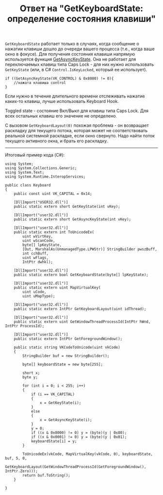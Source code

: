 ﻿---
title: "Ответ на \"GetKeyboardState: определение состояния клавиши\""
se.owner.user_id: 240512
se.owner.display_name: "MSDN.WhiteKnight"
se.owner.link: "https://ru.stackoverflow.com/users/240512/msdn-whiteknight"
se.answer_id: 768514
se.question_id: 767999
se.post_type: answer
se.score: 2
se.is_accepted: False
---
<p><code>GetKeyboardState</code> работает только в случаях, когда сообщение о нажатии клавиши дошло до очереди вашего процесса (т.е., когда ваше окно в фокусе). Для получения состояния клавиши напрямую используется функция <a href="https://msdn.microsoft.com/en-us/library/windows/desktop/ms646293(v=vs.85).aspx" rel="nofollow noreferrer">GetAsyncKeyState</a>. Она не работает для переключаемых клавиш типа Caps Lock - для них нужно использовать <code>GetKeyState</code> (или, в C# <code>Control.IsKeyLocked</code>, который ее использует).</p>

<pre><code>if ((GetAsyncKeyState(VK_CONTROL) &amp; 0x8000) != 0){
    //нажата клавиша control
}
</code></pre>

<p>Если нужно в течение длительного времени отслеживать нажатие каких-то клавиш, лучше использовать Keyboard Hook.</p>

<p>Toggled state - состояние Вкл/Выкл для клавиш типа Caps Lock. Для всех остальных клавиш его значение не определено. </p>

<p>C вызовом <code>GetKeyboardLayout(0)</code> похожая проблема - он возвращает раскладку для текущего потока, которая может не соответствовать реальной системной раскладке, если окно свернуто. Надо найти поток текущего активного окна, и брать его раскладку.</p>

<hr>

<p>Итоговый пример кода (C#):</p>

<pre><code>using System;
using System.Collections.Generic;
using System.Text;
using System.Runtime.InteropServices;

public class Keyboard
{
    public const uint VK_CAPITAL = 0x14;

    [DllImport("USER32.dll")]
    public static extern short GetKeyState(int vKey);

    [DllImport("user32.dll")]
    public static extern short GetAsyncKeyState(int vKey);

    [DllImport("user32.dll")]
    public static extern int ToUnicodeEx(
        uint wVirtKey,
        uint wScanCode,
        byte[] lpKeyState,
        [Out, MarshalAs(UnmanagedType.LPWStr)] StringBuilder pwszBuff,
        int cchBuff,
        uint wFlags,
        IntPtr dwhkl);

    [DllImport("user32.dll")]
    public static extern bool GetKeyboardState(byte[] lpKeyState);

    [DllImport("user32.dll")]
    public static extern uint MapVirtualKey(
        uint uCode,
        uint uMapType);

    [DllImport("user32.dll")]
    public static extern IntPtr GetKeyboardLayout(uint idThread);

    [DllImport("user32.dll")]
    public static extern uint GetWindowThreadProcessId(IntPtr hWnd, IntPtr ProcessId);

    [DllImport("user32.dll")]
    public static extern IntPtr GetForegroundWindow();

    public static string VKCodeToUnicode(uint vkCode)
    {
        StringBuilder buf = new StringBuilder();

        byte[] keyboardState = new byte[255];            

        short x;
        byte y;            

        for (int i = 0; i &lt; 255; i++)
        {                
            if (i == VK_CAPITAL)
            {
                x = GetKeyState(i);                                          
            }
            else
            {
                x = GetAsyncKeyState(i);                    
            }
            y = 0;
            if ((x &amp; 0x8000) != 0) y = (byte)(y | 0x80);
            if ((x &amp; 0x0001) != 0) y = (byte)(y | 0x01);
            keyboardState[i] = y;
        }

        ToUnicodeEx(vkCode, MapVirtualKey(vkCode, 0), keyboardState, buf, 5, 0, 
            GetKeyboardLayout(GetWindowThreadProcessId(GetForegroundWindow(), IntPtr.Zero)));
        return buf.ToString();
    }

}
</code></pre>
